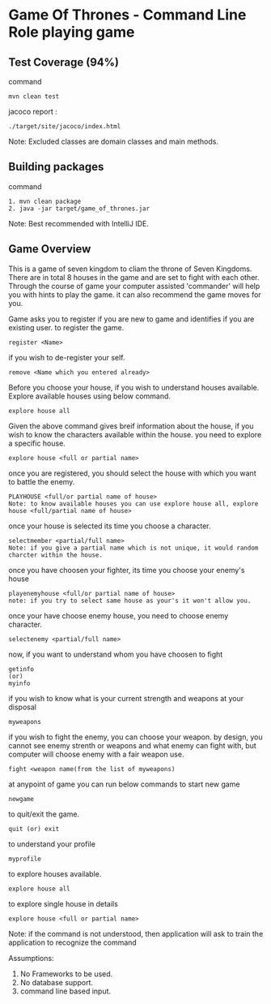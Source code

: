 # Game Of Thrones - Command Line Role playing game

Test Coverage (94%)
-----------------------------------------------------------------------
command
```
mvn clean test
```
jacoco report :
```
./target/site/jacoco/index.html
```
Note: Excluded classes are domain classes and main methods.

Building packages
-----------------------------------------------------------------------
command
```
1. mvn clean package
2. java -jar target/game_of_thrones.jar
```
Note: Best recommended with IntelliJ IDE.

## Game Overview

This is a game of seven kingdom to cliam the throne of Seven Kingdoms. There are in total 8 houses in the game and are set to fight with each other. Through the course of game your computer assisted 'commander' will help you with hints to play the game. it can also recommend the game moves for you.

Game asks you to register if you are new to game and identifies if you are existing user. to register the game.
``` 
register <Name> 
```
if you wish to de-register your self.
```
remove <Name which you entered already>
```
Before you choose your house, if you wish to understand houses available. Explore available houses using below command.
```
explore house all
```
Given the above command gives breif information about the house, if you wish to know the characters available within the house. you need to explore a specific house.
```
explore house <full or partial name>
```
once you are registered, you should select the house with which you want to battle the enemy.
```
PLAYHOUSE <full/or partial name of house>
Note: to know available houses you can use explore house all, explore house <full/partial name of house>
```

once your house is selected its time you choose a character.
```
selectmember <partial/full name>
Note: if you give a partial name which is not unique, it would random charcter within the house.
```

once you have choosen your fighter, its time you choose your enemy's house
```
playenemyhouse <full/or partial name of house>
note: if you try to select same house as your's it won't allow you.
```

once your have choose enemy house, you need to choose enemy character.
```
selectenemy <partial/full name>
```

now, if you want to understand whom you have choosen to fight
```
getinfo
(or)
myinfo
```

if you wish to know what is your current strength and weapons at your disposal
```
myweapons
```

if you wish to fight the enemy, you can choose your weapon. by design, you cannot see enemy strenth or weapons and what enemy can fight with, but computer will choose enemy with a fair weapon use.
```
fight <weapon name(from the list of myweapons)
```

at anypoint of game you can run below commands
to start new game
```
newgame
```
to quit/exit the game.
```
quit (or) exit
```
to understand your profile
```
myprofile
```
to explore houses available.
```
explore house all
```
to explore single house in details
```
explore house <full or partial name>
```

Note: if the command is not understood, then application will ask to train the application to recognize the command


Assumptions:
1. No Frameworks to be used.
2. No database support.
3. command line based input.


